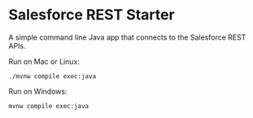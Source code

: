 Salesforce REST Starter
=======================

A simple command line Java app that connects to the Salesforce REST APIs.

Run on Mac or Linux:

    ./mvnw compile exec:java

Run on Windows:

    mvnw compile exec:java
